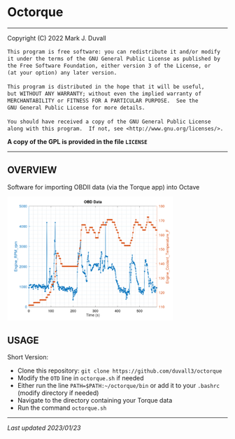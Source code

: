 # Octorque

---

Copyright (C) 2022 Mark J. Duvall

    This program is free software: you can redistribute it and/or modify
    it under the terms of the GNU General Public License as published by
    the Free Software Foundation, either version 3 of the License, or
    (at your option) any later version.

    This program is distributed in the hope that it will be useful,
    but WITHOUT ANY WARRANTY; without even the implied warranty of
    MERCHANTABILITY or FITNESS FOR A PARTICULAR PURPOSE.  See the
    GNU General Public License for more details.

    You should have received a copy of the GNU General Public License
    along with this program.  If not, see <http://www.gnu.org/licenses/>.

**A copy of the GPL is provided in the file `LICENSE`**

---

## OVERVIEW

Software for importing OBDII data (via the Torque app) into Octave

<img src="data/trackLog_example.png" alt="Example Plots" title="Example Output" width="75%">

## USAGE

Short Version:
- Clone this repository: `git clone https://github.com/duvall3/octorque`
- Modify the `OTD` line in `octorque.sh` if needed
- Either run the line `PATH=$PATH:~/octorque/bin` or add it to your `.bashrc` (modify directory if needed)
- Navigate to the directory containing your Torque data
- Run the command `octorque.sh`

---

*Last updated 2023/01/23*
